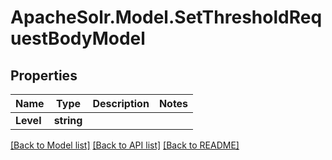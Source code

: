 # ApacheSolr.Model.SetThresholdRequestBodyModel

## Properties

Name | Type | Description | Notes
------------ | ------------- | ------------- | -------------
**Level** | **string** |  | 

[[Back to Model list]](../README.md#documentation-for-models) [[Back to API list]](../README.md#documentation-for-api-endpoints) [[Back to README]](../README.md)

